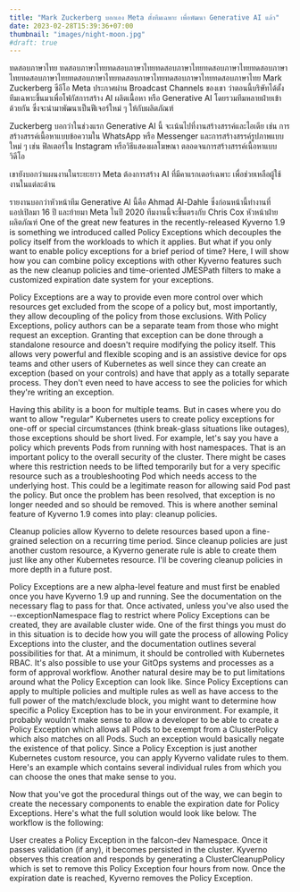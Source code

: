 ```yaml
---
title: "Mark Zuckerberg บอกเอง Meta ตั้งทีมเฉพาะ เพื่อพัฒนา Generative AI แล้ว"
date: 2023-02-28T15:39:36+07:00
thumbnail: "images/night-moon.jpg"
#draft: true
---
```


ทดสอบภาษาไทย ทดสอบภาษาไทยทดสอบภาษาไทยทดสอบภาษาไทยทดสอบภาษาไทยทดสอบภาษาไทยทดสอบภาษาไทยทดสอบภาษาไทยทดสอบภาษาไทยทดสอบภาษาไทยทดสอบภาษาไทย
Mark Zuckerberg ซีอีโอ Meta ประกาศผ่าน Broadcast Channels ของเขา ว่าตอนนี้บริษัทได้ตั้งทีมเฉพาะขึ้นมาเพื่อโฟกัสการสร้าง AI ผลิตเนื้อหา หรือ Generative AI โดยรวมทีมหลายฝ่ายเข้าด้วยกัน ซึ่งจะนำมาพัฒนาเป็นฟีเจอร์ใหม่ ๆ ให้กับผลิตภัณฑ์

Zuckerberg บอกว่าในช่วงแรก Generative AI นี้ จะเน้นไปที่งานสร้างสรรค์และไอเดีย เช่น การสร้างสรรค์เนื้อหาแบบข้อความใน WhatsApp หรือ Messenger และการสร้างสรรค์รูปภาพแบบใหม่ ๆ เช่น ฟิลเตอร์ใน Instagram หรือวิธีแสดงผลโฆษณา ตลอดจนการสร้างสรรค์เนื้อหาแบบวิดีโอ

เขายังบอกว่าแผนงานในระยะยาว Meta ต้องการสร้าง AI ที่มีคาแรกเตอร์เฉพาะ เพื่อช่วยเหลือผู้ใช้งานในแต่ละด้าน

รายงานบอกว่าหัวหน้าทีม Generative AI นี้คือ Ahmad Al-Dahle ซึ่งก่อนหน้านี้ทำงานที่แอปเปิลมา 16 ปี และย้ายมา Meta ในปี 2020 ทีมงานนี้จะขึ้นตรงกับ Chris Cox หัวหน้าฝ่ายผลิตภัณฑ์
One of the great new features in the recently-released Kyverno 1.9 is something we introduced called Policy Exceptions which decouples the policy itself from the workloads to which it applies. But what if you only want to enable policy exceptions for a brief period of time? Here, I will show how you can combine policy exceptions with other Kyverno features such as the new cleanup policies and time-oriented JMESPath filters to make a customized expiration date system for your exceptions.

Policy Exceptions are a way to provide even more control over which resources get excluded from the scope of a policy but, most importantly, they allow decoupling of the policy from those exclusions. With Policy Exceptions, policy authors can be a separate team from those who might request an exception. Granting that exception can be done through a standalone resource and doesn't require modifying the policy itself. This allows very powerful and flexible scoping and is an assistive device for ops teams and other users of Kubernetes as well since they can create an exception (based on your controls) and have that apply as a totally separate process. They don't even need to have access to see the policies for which they're writing an exception.

Having this ability is a boon for multiple teams. But in cases where you do want to allow "regular" Kubernetes users to create policy exceptions for one-off or special circumstances (think break-glass situations like outages), those exceptions should be short lived. For example, let's say you have a policy which prevents Pods from running with host namespaces. That is an important policy to the overall security of the cluster. There might be cases where this restriction needs to be lifted temporarily but for a very specific resource such as a troubleshooting Pod which needs access to the underlying host. This could be a legitimate reason for allowing said Pod past the policy. But once the problem has been resolved, that exception is no longer needed and so should be removed. This is where another seminal feature of Kyverno 1.9 comes into play: cleanup policies.

Cleanup policies allow Kyverno to delete resources based upon a fine-grained selection on a recurring time period. Since cleanup policies are just another custom resource, a Kyverno generate rule is able to create them just like any other Kubernetes resource. I'll be covering cleanup policies in more depth in a future post.

Policy Exceptions are a new alpha-level feature and must first be enabled once you have Kyverno 1.9 up and running. See the documentation on the necessary flag to pass for that. Once activated, unless you've also used the --exceptionNamespace flag to restrict where Policy Exceptions can be created, they are available cluster wide. One of the first things you must do in this situation is to decide how you will gate the process of allowing Policy Exceptions into the cluster, and the documentation outlines several possibilities for that. At a minimum, it should be controlled with Kubernetes RBAC. It's also possible to use your GitOps systems and processes as a form of approval workflow. Another natural desire may be to put limitations around what the Policy Exception can look like. Since Policy Exceptions can apply to multiple policies and multiple rules as well as have access to the full power of the match/exclude block, you might want to determine how specific a Policy Exception has to be in your environment. For example, it probably wouldn't make sense to allow a developer to be able to create a Policy Exception which allows all Pods to be exempt from a ClusterPolicy which also matches on all Pods. Such an exception would basically negate the existence of that policy. Since a Policy Exception is just another Kubernetes custom resource, you can apply Kyverno validate rules to them. Here's an example which contains several individual rules from which you can choose the ones that make sense to you.

Now that you've got the procedural things out of the way, we can begin to create the necessary components to enable the expiration date for Policy Exceptions. Here's what the full solution would look like below. The workflow is the following:

User creates a Policy Exception in the falcon-dev Namespace.
Once it passes validation (if any), it becomes persisted in the cluster.
Kyverno observes this creation and responds by generating a ClusterCleanupPolicy which is set to remove this Policy Exception four hours from now.
Once the expiration date is reached, Kyverno removes the Policy Exception.
